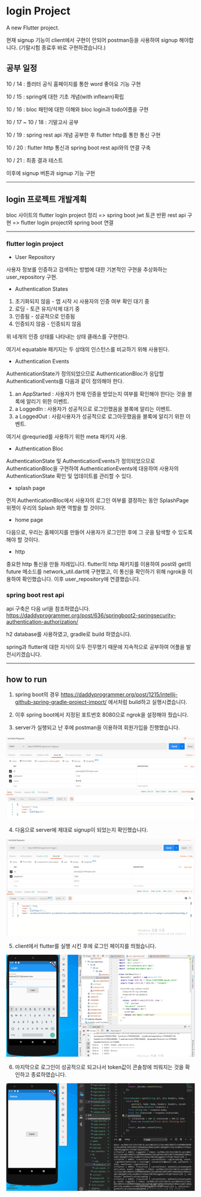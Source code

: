 # login Project

A new Flutter project.

현재 signup 기능이 client에서 구현이 안되어 postman등을 사용하여 signup 해야합니다. (기말시험 종료후 바로 구현하겠습니다.)

## 공부 일정

10 / 14 : 플러터 공식 홈페이지를 통한 word 좋아요 기능 구현

10 / 15 : spring에 대한 기초 개념(with inflearn)확립

10 / 16 : bloc 패턴에 대한 이해와 bloc login과 todo어플을 구현

10 / 17 ~ 10 / 18 : 기말고사 공부

10 / 19 : spring rest api 개념 공부한 후 flutter http를 통한 통신 구현

10 / 20 : flutter http 통신과 spring boot rest api와의 연결 구축

10 / 21 : 최종 결과 테스트

이후에 signup 버튼과 signup 기능 구현
***
## login 프로젝트 개발계획
bloc 사이트의 flutter login project 정리 => spring boot jwt 토큰 반환 rest api 구현 => flutter login project와 spring boot 연결

***
### flutter login project

* User Repository

사용자 정보를 인증하고 검색하는 방법에 대한 기본적인 구현을 추상화하는 user_repository 구현. 

* Authentication States

1. 초기화되지 않음 - 앱 시작 시 사용자의 인증 여부 확인 대기 중
2. 로딩 - 토큰 유지/삭제 대기 중
3. 인증됨 - 성공적으로 인증됨
4. 인증되지 않음 - 인증되지 않음

위 네개의 인증 상태를 나타내는 상태 클래스를 구현한다.

여기서 equatable 패키지는 두 상태의 인스턴스를 비교하기 위해 사용된다.

* Authentication Events

AuthenticationState가 정의되었으므로 AuthenticationBloc가 응답할 AuthenticationEvents를 다음과 같이 정의해야 한다.

1. an AppStarted : 사용자가 현재 인증을 받았는지 여부를 확인해야 한다는 것을 블록에 알리기 위한 이벤트.
2. a LoggedIn : 사용자가 성공적으로 로그인했음을 블록에 알리는 이벤트.
3. a LoggedOut : 사람사용자가 성공적으로 로그아웃했음을 블록에 알리기 위한 이벤트.

여기서 @requried를 사용하기 위한 meta 패키지 사용.

* Authentication Bloc

AuthenticationState 및 AuthenticationEvents가 정의되었으므로 AuthenticationBloc을 구현하여 AuthenticationEvents에 대응하여 사용자의 AuthenticationState 확인 및 업데이트를 관리할 수 있다.

* splash page

먼저 AuthenticationBloc에서 사용자의 로그인 여부를 결정하는 동안 SplashPage 위젯이 우리의 Splash 화면 역할을 할 것이다.

* home page

다음으로, 우리는 홈페이지를 만들어 사용자가 로그인한 후에 그 곳을 탐색할 수 있도록 해야 할 것이다.

* http

중요한 http 통신을 만들 차례입니다. flutter의 http 패키지를 이용하여 post와 get의 future 메소드를 network_util.dart에 구현했고, 이 통신을 확인하기 위해 ngrok을 이용하여 확인했습니다. 이후 user_repository에 연결했습니다.

### spring boot rest api

api 구축은 다음 url을 참조하였습니다.
https://daddyprogrammer.org/post/636/springboot2-springsecurity-authentication-authorization/

h2 database를 사용하였고, gradle로 build 하였습니다.

spring과 flutter에 대한 지식이 모두 전무했기 때문에 지속적으로 공부하여 어플을 발전시키겠습니다.



*** 

## how to run

1. spring boot의 경우 https://daddyprogrammer.org/post/1215/intellij-github-spring-gradle-project-import/ 에서처럼 build하고 실행시켰습니다.

2. 이후 spring boot에서 지정된 포트번호 8080으로 ngrok을 설정해야 줬습니다.

3. server가 실행되고 난 후에 postman을 이용하여 회원가입을 진행했습니다. 

![Alt text](./1.png)

4. 다음으로 server에 제대로 signup이 되었는지 확인했습니다.

![Alt text](./2.png)

5. client에서 flutter를 실행 시킨 후에 로그인 페이지를 띄웠습니다.

![Alt text](./3.png)

6. 마지막으로 로그인이 성공적으로 되고나서 token값이 콘솔창에 띄워지는 것을 확인하고 종료하였습니다.

![Alt text](./4.png)